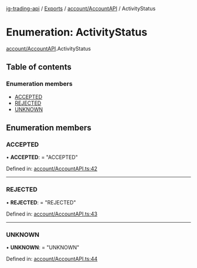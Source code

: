 [ig-trading-api](../README.md) / [Exports](../modules.md) / [account/AccountAPI](../modules/account_accountapi.md) / ActivityStatus

# Enumeration: ActivityStatus

[account/AccountAPI](../modules/account_accountapi.md).ActivityStatus

## Table of contents

### Enumeration members

- [ACCEPTED](account_accountapi.activitystatus.md#accepted)
- [REJECTED](account_accountapi.activitystatus.md#rejected)
- [UNKNOWN](account_accountapi.activitystatus.md#unknown)

## Enumeration members

### ACCEPTED

• **ACCEPTED**: = "ACCEPTED"

Defined in: [account/AccountAPI.ts:42](https://github.com/bennycode/ig-trading-api/blob/aeb83dc/src/account/AccountAPI.ts#L42)

---

### REJECTED

• **REJECTED**: = "REJECTED"

Defined in: [account/AccountAPI.ts:43](https://github.com/bennycode/ig-trading-api/blob/aeb83dc/src/account/AccountAPI.ts#L43)

---

### UNKNOWN

• **UNKNOWN**: = "UNKNOWN"

Defined in: [account/AccountAPI.ts:44](https://github.com/bennycode/ig-trading-api/blob/aeb83dc/src/account/AccountAPI.ts#L44)
